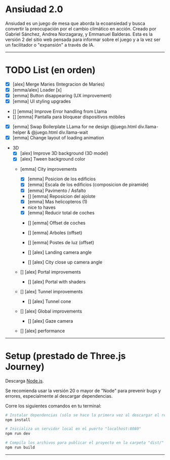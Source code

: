 # Ansiudad 2.0
Ansiudad es un juego de mesa que aborda la ecoansiedad y busca convertir la preocupación por el cambio climático en acción. Creado por Gabriel Sánchez, Andrea Norzagaray, y Emmanuel Balderas. Esta es la versión 2 del sitio web pensada para informar sobre el juego y a la vez ser un facilitador o "expansión" a través de IA.


***
# TODO List (en orden)
- [x] [alex] Merge Maries (Integracion de Maries)
- [x] [emma/alex] Loader [x]
- [x] [emma] Button disappearing (UX improvement)
- [x] [emma] UI styling upgrades
- [] [emma] Improve Error handling from Llama
- [] [emma] Pantalla para bloquear dispositivos móbiles
- [x] [emma] Swap Boilerplate LLama for ne design @juego.html div.llama-helper & @juego.html div.llama-wait
- [x] [emma] Change layout of loading animation
- 3D
    - [x] [alex] Improve 3D background (3D model)
    - [x] [alex] Tween background color

    - [emma] City improvements
        - [x] [emma] Posicion de los edificios
        - [x] [emma] Escala de los edificios (composicion de piramide)
        - [x] [emma] Pavimento / Asfalto
        - [] [emma] Reposicion del ajolote
        - [x] [emma] Mas helicopteros (1)

        - nice to haves
         - [x] [emma] Reducir total de coches 
         - [] [emma] Offset de coches 
         - [] [emma] Arboles (offset) 
         - [] [emma] Postes de luz (offset) 

        - [] [alex] Landing camera angle
        - [] [alex] City close up camera angle

    - [] [alex] Portal improvements
        - [] [alex] Portal with shaders

    - [] [alex] Tunnel improvements
        - [] [alex] Tunnel cone


    - [] [alex] Global improvements
        - [] [alex] Gaze camera

    - [] [alex] performance

***

# Setup (prestado de Three.js Journey)
Descarga [Node.js](https://nodejs.org/en/download/).

Se recomienda usar la versión 20 o mayor de "Node" para prevenir bugs y errores, especialmente al descargar dependencias.

Corre los siguientes comandos en tu terminal:

``` bash
# Instalar dependencias (sólo se hace la primera vez al descargar el repositorio)
npm install

# Inicializa un servidor local en el puerto "localhost:8080"
npm run dev

# Compila los archivos para publicar el proyecto en la carpeta "dist/"
npm run build
```


***